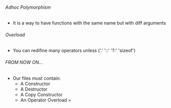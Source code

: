 ###### Adhoc Polymorphism ######

- It is a way to have functions with the same name but with diff arguments

###### Overload ######

- You can redifine many operators unless ('.' '::' '?:' 'sizeof')


###### FROM NOW ON... ######

- Our files must contain:
	- A Constructor
	- A Destructor
	- A Copy Constructor
	- An Operator Overload = 